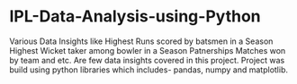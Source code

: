 # IPL-Data-Analysis-using-Python
Various Data Insights like 
Highest Runs scored by batsmen in a Season 
Highest Wicket taker among bowler in a Season
Patnerships
Matches won by team and etc.
Are few data insights covered in this project.
Project was build using python libraries which includes- pandas, numpy and matplotlib.
